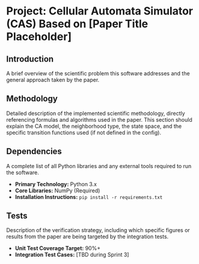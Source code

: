 # Project: Cellular Automata Simulator (CAS) Based on [Paper Title Placeholder]

## Introduction
A brief overview of the scientific problem this software addresses and the general approach taken by the paper.

## Methodology
Detailed description of the implemented scientific methodology, directly referencing formulas and algorithms used in the paper. This section should explain the CA model, the neighborhood type, the state space, and the specific transition functions used (if not defined in the config).

## Dependencies
A complete list of all Python libraries and any external tools required to run the software.
*   **Primary Technology:** Python 3.x
*   **Core Libraries:** NumPy (Required)
*   **Installation Instructions:** `pip install -r requirements.txt`

## Tests
Description of the verification strategy, including which specific figures or results from the paper are being targeted by the integration tests.

*   **Unit Test Coverage Target:** 90%+
*   **Integration Test Cases:** [TBD during Sprint 3]
